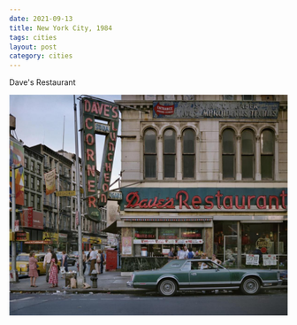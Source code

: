 ```yaml
---
date: 2021-09-13
title: New York City, 1984
tags: cities
layout: post
category: cities
---
```


Dave's Restaurant

![nycdaves](https://raw.githubusercontent.com/muneer78/muneer78.github.io/master/images/nycdaves.jpeg)



